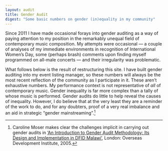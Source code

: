 ```yaml
---
layout: audit
title: Gender Audit
digest: "Some basic numbers on gender (in)equality in my community"
---
```

Since 2011 I have made occasional forays into gender auditing as a way of paying attention to my position in the remarkably unequal field of contemporary music composition. My attempts were occasional — a couple of analyses of my immediate environments in recognition of International Women’s Day, some (perhaps brash) comments upon finding myself programmed on all-male concerts — and their irregularity was problematic.

What follows below is the result of restructuring this site. I have built gender auditing into my event listing manager, so these numbers will always be the most recent reflection of the community as I participate in it. These aren’t exhaustive numbers. My performance context is not representative of *all* of contemporary music. Gender inequality is far more complex than a tally of whose music is performed. Gender audits do little to help reveal the causes of inequality. However, I do believe that at the very least they are a reminder of the work to do, and for any doubters, proof of a very real imbalance and an aid in strategic “gender mainstreaming”.[^1]

  [^1]: Caroline Moser makes clear the challenges implicit in carrying out gender audits in [‘An Introduction to Gender Audit Methodology: Its Design and Implementation in DFID Malawi’](http://www.odi.org.uk/publications/1195-introduction-gender-audit-methodology-its-design-implementation-dfid-malawi), London: Overseas Development Institute, 2005.
